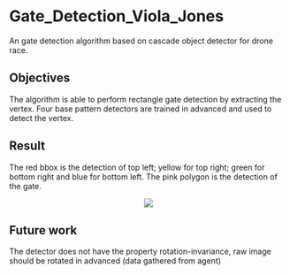 # Gate_Detection_Viola_Jones
An gate detection algorithm based on cascade object detector for drone race.  

## Objectives
The algorithm is able to perform rectangle gate detection by extracting the vertex. Four base pattern detectors are trained in advanced and used to detect the vertex.  

## Result
The red bbox is the detection of top left; yellow for top right; green for bottom right and blue for bottom left. The pink polygon is the detection of the gate.  
<div align=center><img src="https://github.com/0Jiahao/Gate_Detection_Viola_Jones/blob/master/result/result.gif"/></div>  

## Future work
The detector does not have the property rotation-invariance, raw image should be rotated in advanced (data gathered from agent)
